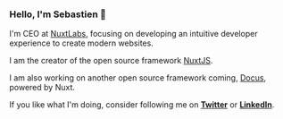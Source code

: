 ### Hello, I'm Sebastien 👋

I'm CEO at [NuxtLabs](https://nuxtlabs.com), focusing on developing an intuitive developer experience to create modern websites.

I am the creator of the open source framework [NuxtJS](https://github.com/nuxt/nuxt.js).

I am also working on another open source framework coming, [Docus](https://github.com/docusgen), powered by Nuxt.

If you like what I'm doing, consider following me on [**Twitter**](https://twitter.com/Atinux) or [**LinkedIn**](https://www.linkedin.com/in/atinux/).
